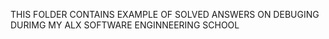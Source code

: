 THIS FOLDER CONTAINS EXAMPLE OF SOLVED ANSWERS ON DEBUGING DURIMG MY ALX SOFTWARE ENGINNEERING SCHOOL
